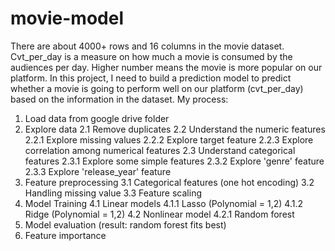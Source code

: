 # movie-model
There are about 4000+ rows and 16 columns in the movie dataset. Cvt_per_day is a measure on how much a movie is consumed by the audiences per day. Higher number means the movie is more popular on our platform.
In this project, I need to build a prediction model to predict whether a movie is going to perform well on our platform (cvt_per_day) based on the information in the dataset.
My process:
1. Load data from google drive folder
2. Explore data
  2.1 Remove duplicates
  2.2 Understand the numeric features
    2.2.1 Explore missing values
    2.2.2 Explore target feature
    2.2.3 Explore correlation among numerical features
  2.3 Understand categorical features
    2.3.1 Explore some simple features
    2.3.2 Explore 'genre' feature
    2.3.3 Explore 'release_year' feature
 3. Feature preprocessing
   3.1 Categorical features (one hot encoding)
   3.2 Handling missing value
   3.3 Feature scaling
 4. Model Training
   4.1 Linear models 
    4.1.1 Lasso (Polynomial = 1,2)
    4.1.2 Ridge (Polynomial = 1,2)
   4.2 Nonlinear model
    4.2.1 Random forest
 5. Model evaluation (result: random forest fits best)
 6. Feature importance
    
